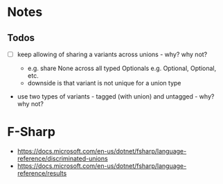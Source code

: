 # Notes

## Todos

- [ ] keep allowing of sharing a variants across unions - why? why not?

  - e.g. share None across all typed Optionals e.g. Optional<Hash>, Optional<Array>, etc.
  - downside is that variant is not unique for a union type

- use two types of variants - tagged (with union) and untagged - why? why not?

  
# F-Sharp

- <https://docs.microsoft.com/en-us/dotnet/fsharp/language-reference/discriminated-unions>
- <https://docs.microsoft.com/en-us/dotnet/fsharp/language-reference/results>




